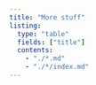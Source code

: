 ```yaml
---
title: "More stuff"
listing:
  type: "table"
  fields: ["title"]
  contents:
    - "./*.md"
    - "./*/index.md"
---
```

